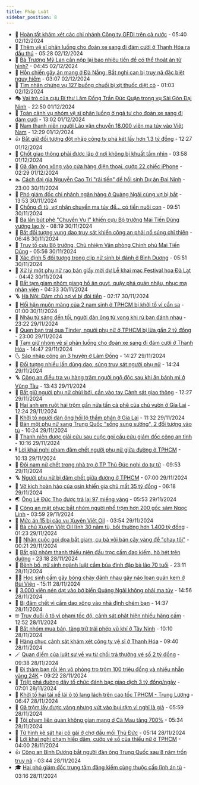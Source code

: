 ```yaml
---
title: Pháp Luật
sidebar_position: 8
---
```


<!-- dantri-phap-luat:START -->
- 🌊 [Hoàn tất khám xét các chi nhánh Công ty GFDI trên cả nước](https://dantri.com.vn/phap-luat/hoan-tat-kham-xet-cac-chi-nhanh-cong-ty-gfdi-tren-ca-nuoc-20241202122144880.htm) - 05:40 02/12/2024
- 🐲 [Thêm vệ sĩ phân luồng cho đoàn xe sang đi đám cưới ở Thanh Hóa ra đầu thú](https://dantri.com.vn/phap-luat/them-ve-si-phan-luong-cho-doan-xe-sang-di-dam-cuoi-o-thanh-hoa-ra-dau-thu-20241202121333731.htm) - 05:28 02/12/2024
- 🌁 [Bà Trương Mỹ Lan cần nộp lại bao nhiêu tiền để có thể thoát án tử hình?](https://dantri.com.vn/phap-luat/ba-truong-my-lan-can-nop-lai-bao-nhieu-tien-de-co-the-thoat-an-tu-hinh-20241202090123918.htm) - 04:45 02/12/2024
- 🎃 [Hỗn chiến gây án mạng ở Đà Nẵng: Bắt nghi can bị truy nã đặc biệt nguy hiểm](https://dantri.com.vn/phap-luat/hon-chien-gay-an-mang-o-da-nang-bat-nghi-can-bi-truy-na-dac-biet-nguy-hiem-20241202092040148.htm) - 03:07 02/12/2024
- 🦅 [Tìm nhân chứng vụ 127 buồng chuối bị xịt thuốc diệt cỏ](https://dantri.com.vn/phap-luat/tim-nhan-chung-vu-127-buong-chuoi-bi-xit-thuoc-diet-co-20241202074658731.htm) - 01:03 02/12/2024
- 🎭 [Vai trò của cựu Bí thư Lâm Đồng Trần Đức Quận trong vụ Sài Gòn Đại Ninh](https://dantri.com.vn/phap-luat/vai-tro-cua-cuu-bi-thu-lam-dong-tran-duc-quan-trong-vu-sai-gon-dai-ninh-20241201225726515.htm) - 22:50 01/12/2024
- 🤗 [Toàn cảnh vụ nhóm vệ sĩ phân luồng ở ngã tư cho đoàn xe sang đi đám cưới](https://dantri.com.vn/phap-luat/toan-canh-vu-nhom-ve-si-phan-luong-o-nga-tu-cho-doan-xe-sang-di-dam-cuoi-20241201184422893.htm) - 13:02 01/12/2024
- 🚀 [Nam thanh niên người Lào vận chuyển 18.000 viên ma túy vào Việt Nam](https://dantri.com.vn/phap-luat/nam-thanh-nien-nguoi-lao-van-chuyen-18000-vien-ma-tuy-vao-viet-nam-20241201181928721.htm) - 12:29 01/12/2024
- 👍 [Bắt giữ đối tượng đột nhập công ty phá két lấy hơn 1,3 tỷ đồng](https://dantri.com.vn/phap-luat/bat-giu-doi-tuong-dot-nhap-cong-ty-pha-ket-lay-hon-13-ty-dong-20241201190557391.htm) - 12:27 01/12/2024
- 🧐 [Chốt giao thông phải được lập ở nơi không bị khuất tầm nhìn](https://dantri.com.vn/phap-luat/chot-giao-thong-phai-duoc-lap-o-noi-khong-bi-khuat-tam-nhin-20241201105226190.htm) - 03:58 01/12/2024
- 🫶 [Gã đàn ông xông vào cửa hàng điện thoại, cướp 22 chiếc iPhone](https://dantri.com.vn/phap-luat/ga-dan-ong-xong-vao-cua-hang-dien-thoai-cuop-22-chiec-iphone-20241201091718121.htm) - 02:29 01/12/2024
- 🏊 [Cách đại gia Nguyễn Cao Trí &quot;rải tiền&quot; để hồi sinh Dự án Đại Ninh](https://dantri.com.vn/phap-luat/cach-dai-gia-nguyen-cao-tri-rai-tien-de-hoi-sinh-du-an-dai-ninh-20241130223231483.htm) - 23:00 30/11/2024
- 🌋 [Phó giám đốc chi nhánh ngân hàng ở Quảng Ngãi cùng vợ bị bắt](https://dantri.com.vn/phap-luat/pho-giam-doc-chi-nhanh-ngan-hang-o-quang-ngai-cung-vo-bi-bat-20241130203450885.htm) - 13:53 30/11/2024
- 👹 [Chồng đi tù, vợ nhận chuyển ma túy để... có tiền nuôi con](https://dantri.com.vn/phap-luat/chong-di-tu-vo-nhan-chuyen-ma-tuy-de-co-tien-nuoi-con-20241130161600336.htm) - 09:51 30/11/2024
- 🫣 [Ba lần bút phê &quot;Chuyển Vụ I&quot; khiến cựu Bộ trưởng Mai Tiến Dũng vướng lao lý](https://dantri.com.vn/phap-luat/ba-lan-but-phe-chuyen-vu-i-khien-cuu-bo-truong-mai-tien-dung-vuong-lao-ly-20241130141113861.htm) - 08:19 30/11/2024
- 🎃 [Bắt đối tượng vung dao truy sát khiến công an phải nổ súng chỉ thiên](https://dantri.com.vn/phap-luat/bat-doi-tuong-vung-dao-truy-sat-khien-cong-an-phai-no-sung-chi-thien-20241130131148636.htm) - 06:48 30/11/2024
- 🌝 [Truy tố cựu Bộ trưởng, Chủ nhiệm Văn phòng Chính phủ Mai Tiến Dũng](https://dantri.com.vn/phap-luat/truy-to-cuu-bo-truong-chu-nhiem-van-phong-chinh-phu-mai-tien-dung-20241130124559436.htm) - 05:56 30/11/2024
- 🚀 [Xác định 5 đối tượng trong clip nữ sinh bị đánh ở Bình Dương](https://dantri.com.vn/phap-luat/xac-dinh-5-doi-tuong-trong-clip-nu-sinh-bi-danh-o-binh-duong-20241130112822924.htm) - 05:51 30/11/2024
- 🥷 [Xử lý một phụ nữ rao bán giấy mời dự Lễ khai mạc Festival hoa Đà Lạt](https://dantri.com.vn/phap-luat/xu-ly-mot-phu-nu-rao-ban-giay-moi-du-le-khai-mac-festival-hoa-da-lat-20241130110902834.htm) - 04:42 30/11/2024
- 👺 [Bắt tạm giam nhóm giang hồ ăn quỵt, quậy phá quán nhậu, nhục mạ nhân viên](https://dantri.com.vn/phap-luat/bat-tam-giam-nhom-giang-ho-an-quyt-quay-pha-quan-nhau-nhuc-ma-nhan-vien-20241130110740432.htm) - 04:33 30/11/2024
- 🪜 [Hà Nội: Đâm chủ nợ vì bị đòi tiền](https://dantri.com.vn/phap-luat/ha-noi-dam-chu-no-vi-bi-doi-tien-20241130090755465.htm) - 02:17 30/11/2024
- 🦄 [Hối hận muộn màng của 2 nam sinh ở TPHCM bị khởi tố vì cần sa](https://dantri.com.vn/phap-luat/hoi-han-muon-mang-cua-2-nam-sinh-o-tphcm-bi-khoi-to-vi-can-sa-20241128011859274.htm) - 01:00 30/11/2024
- 🦍 [Nhậu từ sáng đến tối, người đàn ông tử vong khi rủ bạn đánh nhau](https://dantri.com.vn/phap-luat/nhau-tu-sang-den-toi-nguoi-dan-ong-tu-vong-khi-ru-ban-danh-nhau-20241129230040428.htm) - 23:22 29/11/2024
- 🌁 [Quen bạn trai qua Tinder, người phụ nữ ở TPHCM bị lừa gần 2 tỷ đồng](https://dantri.com.vn/phap-luat/quen-ban-trai-qua-tinder-nguoi-phu-nu-o-tphcm-bi-lua-gan-2-ty-dong-20241129212328310.htm) - 23:00 29/11/2024
- 💯 [Tạm giữ nhóm vệ sĩ phân luồng cho đoàn xe sang đi đám cưới ở Thanh Hóa](https://dantri.com.vn/phap-luat/tam-giu-nhom-ve-si-phan-luong-cho-doan-xe-sang-di-dam-cuoi-o-thanh-hoa-20241129213524259.htm) - 14:47 29/11/2024
- 🌜 [Sáp nhập công an 3 huyện ở Lâm Đồng](https://dantri.com.vn/phap-luat/sap-nhap-cong-an-3-huyen-o-lam-dong-20241129190246085.htm) - 14:27 29/11/2024
- 👹 [Đối tượng nhiều lần dùng dao, súng truy sát người phụ nữ](https://dantri.com.vn/phap-luat/doi-tuong-nhieu-lan-dung-dao-sung-truy-sat-nguoi-phu-nu-20241129193332200.htm) - 14:24 29/11/2024
- 🪜 [Công an điều tra vụ hàng trăm người ngộ độc sau khi ăn bánh mì ở Vũng Tàu](https://dantri.com.vn/phap-luat/cong-an-dieu-tra-vu-hang-tram-nguoi-ngo-doc-sau-khi-an-banh-mi-o-vung-tau-20241129203406654.htm) - 13:43 29/11/2024
- 🦩 [Bắt giữ người phụ nữ chửi bới, cắn vào tay Cảnh sát giao thông](https://dantri.com.vn/phap-luat/bat-giu-nguoi-phu-nu-chui-boi-can-vao-tay-canh-sat-giao-thong-20241129185336885.htm) - 12:27 29/11/2024
- 💂 [Hai anh em ruột hái trộm gần nửa tấn cà phê của chủ vườn ở Gia Lai](https://dantri.com.vn/phap-luat/hai-anh-em-ruot-hai-trom-gan-nua-tan-ca-phe-cua-chu-vuon-o-gia-lai-20241129183609166.htm) - 12:24 29/11/2024
- 💃 [Khởi tố người đàn ông hối lộ thẩm phán ở Gia Lai](https://dantri.com.vn/phap-luat/khoi-to-nguoi-dan-ong-hoi-lo-tham-phan-o-gia-lai-20241129172934743.htm) - 11:32 29/11/2024
- 🧐 [Bán một phụ nữ sang Trung Quốc &quot;sống sung sướng&quot;, 2 đối tượng vào tù](https://dantri.com.vn/phap-luat/ban-mot-phu-nu-sang-trung-quoc-song-sung-suong-2-doi-tuong-vao-tu-20241129160801746.htm) - 10:24 29/11/2024
- 🤗 [Thanh niên được giải cứu sau cuộc gọi cầu cứu giám đốc công an tỉnh](https://dantri.com.vn/phap-luat/thanh-nien-duoc-giai-cuu-sau-cuoc-goi-cau-cuu-giam-doc-cong-an-tinh-20241129154830155.htm) - 10:16 29/11/2024
- 🕴 [Lời khai nghi phạm đâm chết người phụ nữ giữa đường ở TPHCM](https://dantri.com.vn/phap-luat/loi-khai-nghi-pham-dam-chet-nguoi-phu-nu-giua-duong-o-tphcm-20241129170331943.htm) - 10:13 29/11/2024
- 🐎 [Đôi nam nữ chết trong nhà trọ ở TP Thủ Đức nghi do tự tử](https://dantri.com.vn/phap-luat/doi-nam-nu-chet-trong-nha-tro-o-tp-thu-duc-nghi-do-tu-tu-20241129163642252.htm) - 09:53 29/11/2024
- 🪜 [Người phụ nữ bị đâm chết giữa đường ở TPHCM](https://dantri.com.vn/phap-luat/nguoi-phu-nu-bi-dam-chet-giua-duong-o-tphcm-20241129130532828.htm) - 07:00 29/11/2024
- 🤭 [Vở kịch hoàn hảo của osin khiến gia chủ mất 35 tỷ đồng](https://dantri.com.vn/phap-luat/vo-kich-hoan-hao-cua-osin-khien-gia-chu-mat-35-ty-dong-20241129124458117.htm) - 06:18 29/11/2024
- 🌏 [Ông Lê Đức Thọ được trả lại 97 miếng vàng](https://dantri.com.vn/phap-luat/ong-le-duc-tho-duoc-tra-lai-97-mieng-vang-20241129123340140.htm) - 05:53 29/11/2024
- 🎃 [Công an mật phục bắt nhóm người nhổ trộm hơn 200 gốc sâm Ngọc Linh](https://dantri.com.vn/phap-luat/cong-an-mat-phuc-bat-nhom-nguoi-nho-trom-hon-200-goc-sam-ngoc-linh-20241129102928700.htm) - 03:59 29/11/2024
- 🗽 [Mức án 15 bị cáo vụ Xuyên Việt Oil](https://dantri.com.vn/phap-luat/muc-an-15-bi-cao-vu-xuyen-viet-oil-20241128105602751.htm) - 03:54 29/11/2024
- 🌁 [Bà chủ Xuyên Việt Oil lĩnh 30 năm tù, bồi thường hơn 1.400 tỷ đồng](https://dantri.com.vn/phap-luat/ba-chu-xuyen-viet-oil-linh-30-nam-tu-boi-thuong-hon-1400-ty-dong-20241129081834384.htm) - 01:23 29/11/2024
- 🧑‍💻 [Nhận cuộc gọi dọa bắt giam, cụ bà vội bán cây vàng để &quot;chạy tội&quot;](https://dantri.com.vn/phap-luat/nhan-cuoc-goi-doa-bat-giam-cu-ba-voi-ban-cay-vang-de-chay-toi-20241129071738631.htm) - 00:21 29/11/2024
- 🌮 [Bắt giữ nhóm thanh thiếu niên đầu trọc cầm đao kiếm, hò hét trên đường](https://dantri.com.vn/phap-luat/bat-giu-nhom-thanh-thieu-nien-dau-troc-cam-dao-kiem-ho-het-tren-duong-20241128235930965.htm) - 23:18 28/11/2024
- 🤗 [Bênh bố, nữ sinh ngành luật cầm búa đinh đập bà lão 70 tuổi](https://dantri.com.vn/phap-luat/benh-bo-nu-sinh-nganh-luat-cam-bua-dinh-dap-ba-lao-70-tuoi-20241129020723297.htm) - 23:11 28/11/2024
- 👨‍🏫 [Học sinh cầm gậy bóng chày đánh nhau gây náo loạn quán kem ở Bùi Viện](https://dantri.com.vn/phap-luat/hoc-sinh-cam-gay-bong-chay-danh-nhau-gay-nao-loan-quan-kem-o-bui-vien-20241128212827514.htm) - 15:11 28/11/2024
- 🎉 [3.000 viên nén dạt vào bờ biển Quảng Ngãi không phải ma túy](https://dantri.com.vn/phap-luat/3000-vien-nen-dat-vao-bo-bien-quang-ngai-khong-phai-ma-tuy-20241128204252444.htm) - 14:56 28/11/2024
- 🤗 [Bị đâm chết vì cầm dao xông vào nhà định chém bạn](https://dantri.com.vn/phap-luat/bi-dam-chet-vi-cam-dao-xong-vao-nha-dinh-chem-ban-20241128195222832.htm) - 14:37 28/11/2024
- 🤓 [Truy đuổi ô tô vi phạm tốc độ, cảnh sát phát hiện nhiều hàng cấm](https://dantri.com.vn/phap-luat/truy-duoi-o-to-vi-pham-toc-do-canh-sat-phat-hien-nhieu-hang-cam-20241128185810781.htm) - 12:52 28/11/2024
- 👹 [Bắt nhóm mua bán, tàng trữ trái phép vũ khí ở Tây Ninh](https://dantri.com.vn/phap-luat/bat-nhom-mua-ban-tang-tru-trai-phep-vu-khi-o-tay-ninh-20241128162647014.htm) - 10:10 28/11/2024
- 🐘 [Hàng chục cảnh sát khám xét công ty vệ sĩ ở Thanh Hóa](https://dantri.com.vn/phap-luat/hang-chuc-canh-sat-kham-xet-cong-ty-ve-si-o-thanh-hoa-20241128163235310.htm) - 09:40 28/11/2024
- 🪄 [Quan điểm của luật sư về vụ từ chối trả thưởng vé số 2 tỷ đồng](https://dantri.com.vn/phap-luat/quan-diem-cua-luat-su-ve-vu-tu-choi-tra-thuong-ve-so-2-ty-dong-20241128161305232.htm) - 09:38 28/11/2024
- 💄 [Đi thăm bạn rồi lẻn vô phòng trọ trộm 100 triệu đồng và nhiều nhẫn vàng 24K](https://dantri.com.vn/phap-luat/di-tham-ban-roi-len-vo-phong-tro-trom-100-trieu-dong-va-nhieu-nhan-vang-24k-20241128160120654.htm) - 09:22 28/11/2024
- 🐎 [Triệt phá đường dây tổ chức đánh bạc giao dịch 3 tỷ đồng/ngày](https://dantri.com.vn/phap-luat/triet-pha-duong-day-to-chuc-danh-bac-giao-dich-3-ty-dongngay-20241128134508185.htm) - 07:01 28/11/2024
- 💯 [Khởi tố hai tài xế lái ô tô lạng lách trên cao tốc TPHCM - Trung Lương](https://dantri.com.vn/phap-luat/khoi-to-hai-tai-xe-lai-o-to-lang-lach-tren-cao-toc-tphcm-trung-luong-20241128123543270.htm) - 06:47 28/11/2024
- 💯 [Gã trộm lấy được vàng nhưng vứt vào bụi rậm vì nghĩ là giả](https://dantri.com.vn/phap-luat/ga-trom-lay-duoc-vang-nhung-vut-vao-bui-ram-vi-nghi-la-gia-20241128124209052.htm) - 05:59 28/11/2024
- 🌈 [Tội phạm liên quan không gian mạng ở Cà Mau tăng 700%](https://dantri.com.vn/phap-luat/toi-pham-lien-quan-khong-gian-mang-o-ca-mau-tang-700-20241127203909682.htm) - 05:34 28/11/2024
- 🧠 [Tử hình kẻ sát hại cô gái ở chợ đầu mối Thủ Đức](https://dantri.com.vn/phap-luat/tu-hinh-ke-sat-hai-co-gai-o-cho-dau-moi-thu-duc-20241128120215263.htm) - 05:14 28/11/2024
- 🌈 [Lời khai nghi phạm hiếp dâm, cướp vé số của thiếu nữ ở TPHCM](https://dantri.com.vn/phap-luat/loi-khai-nghi-pham-hiep-dam-cuop-ve-so-cua-thieu-nu-o-tphcm-20241128102337511.htm) - 04:00 28/11/2024
- 👍 [Công an Bình Dương bắt người đàn ông Trung Quốc sau 8 năm trốn truy nã](https://dantri.com.vn/phap-luat/cong-an-binh-duong-bat-nguoi-dan-ong-trung-quoc-sau-8-nam-tron-truy-na-20241128100312287.htm) - 03:44 28/11/2024
- 🎓 [Hai phó giám đốc trung tâm đăng kiểm cùng thuộc cấp lĩnh án tù](https://dantri.com.vn/phap-luat/hai-pho-giam-doc-trung-tam-dang-kiem-cung-thuoc-cap-linh-an-tu-20241128093314405.htm) - 03:16 28/11/2024<!-- dantri-phap-luat:END -->

